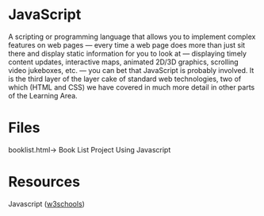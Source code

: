 # JavaScript

A scripting or programming language that allows you to implement complex features on web pages — every time a web page does more than
just sit there and display static information for you to look at — displaying timely content updates, interactive maps, animated 2D/3D graphics, 
scrolling video jukeboxes, etc. — you can bet that JavaScript is probably involved. It is the third layer of the layer
cake of standard web technologies, two of which (HTML and CSS) we have covered in much more detail in other parts of the Learning Area.

# Files
booklist.html-> Book List Project Using Javascript

# Resources

Javascript ([w3schools]( https://www.w3schools.com/js/default.asp ))

